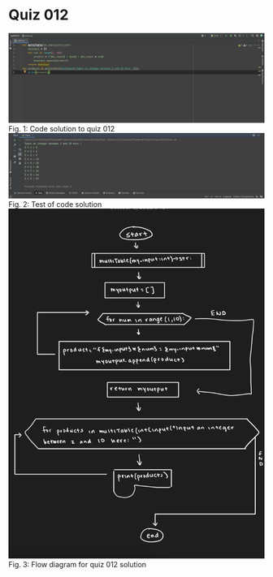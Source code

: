 # Quiz 012

![](quiz012.png)
Fig. 1: Code solution to quiz 012
![](quiz012test.png)
Fig. 2: Test of code solution
![](quiz012flowdiagram.png)
Fig. 3: Flow diagram for quiz 012 solution
